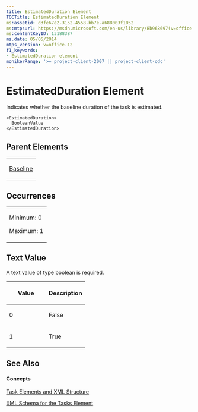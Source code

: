 ```yaml
---
title: EstimatedDuration Element
TOCTitle: EstimatedDuration Element
ms:assetid: d3fe67e2-3152-4558-bb7e-a688003f1052
ms:mtpsurl: https://msdn.microsoft.com/en-us/library/Bb968697(v=office.12)
ms:contentKeyID: 13188387
ms.date: 05/05/2014
mtps_version: v=office.12
f1_keywords:
- EstimatedDuration element
monikerRange: '>= project-client-2007 || project-client-odc'
---
```


# EstimatedDuration Element




Indicates whether the baseline duration of the task is estimated.

    <EstimatedDuration>
      BooleanValue
    </EstimatedDuration>

## Parent Elements

<table>
<colgroup>
<col style="width: 100%" />
</colgroup>
<tbody>
<tr class="odd">
<td><p><a href="bb968599(v=office.12).md">Baseline</a></p></td>
</tr>
</tbody>
</table>

## Occurrences

<table>
<colgroup>
<col style="width: 100%" />
</colgroup>
<tbody>
<tr class="odd">
<td><p>Minimum: 0</p>
<p>Maximum: 1</p></td>
</tr>
</tbody>
</table>

## Text Value

A text value of type boolean is required.

<table>
<colgroup>
<col style="width: 50%" />
<col style="width: 50%" />
</colgroup>
<thead>
<tr class="header">
<th><p>Value</p></th>
<th><p>Description</p></th>
</tr>
</thead>
<tbody>
<tr class="odd">
<td><p>0</p></td>
<td><p>False</p></td>
</tr>
<tr class="even">
<td><p>1</p></td>
<td><p>True</p></td>
</tr>
</tbody>
</table>

## See Also

#### Concepts

[Task Elements and XML Structure](task-elements-and-xml-structure.md)

[XML Schema for the Tasks Element](xml-schema-for-the-tasks-element.md)

